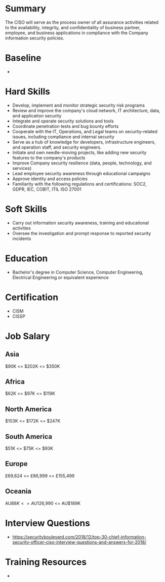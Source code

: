 # Summary
The CISO will serve as the process owner of all assurance activities related to the availability, integrity, and confidentiality of business partner, employee, and business applications in compliance with the Company information security policies.

# Baseline

* 

# Hard Skills
* Develop, implement and monitor strategic security risk programs
* Review and improve the company's cloud network, IT architecture, data, and application security
* Integrate and operate security solutions and tools
* Coordinate penetration tests and bug bounty efforts
* Cooperate with the IT, Operations, and Legal teams on security-related issues, including compliance and internal security
* Serve as a hub of knowledge for developers, infrastructure engineers, and operation staff, and security engineers.
* Initiate and own needle-moving projects, like adding new security features to the company's products
* Improve Company security resilience (data, people, technology, and services)
* Lead employee security awareness through educational campaigns
* Approve identity and access policies
* Familiarity with the following regulations and certifications: SOC2, GDPR, IEC, COBIT, ITIL ISO 27001


# Soft Skills
* Carry out information security awareness, training and educational activities
* Oversee the investigation and prompt response to reported security incidents



# Education
  * Bachelor's degree in Computer Science, Computer Engineering, Electrical Engineering or equivalent experience


# Certification
  * CISM
  * CISSP


# Job Salary

## Asia
$90K <= $202K <= $350K


## Africa
$62K <= $97K <= $119K


## North America
$103K <= $172K <= $247K


## South America
$51K <= $75K <= $93K


## Europe
£69,624 <= £86,999 <= £155,499
 

## Oceania
AU$88K <= AU$126,990 <= AU$189K


# Interview Questions
 * https://securityboulevard.com/2018/12/top-30-chief-information-security-officer-ciso-interview-questions-and-answers-for-2018/


# Training Resources
  * 




